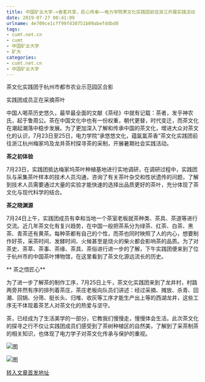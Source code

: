 ```yaml
---
title: 中国矿业大学->香茗共享，匠心传承——电力学院茶文化实践团前往浙江开展实践活动 | cumt.net.cn
date: 2019-07-27 00:41:09
urlname: 4e709ce1cff99f430751b09abefddbd0
tags: 
- cumt.net.cn
- cumt
- 中国矿业大学
- 矿大
categories:
- cumt.net.cn
- 中国矿业大学
---
```



茶文化实践团于杭州市都市农业示范园区合影

实践团成员正在采摘茶叶

中国人喝茶历史悠久，最早最全面的文献《茶经》中就有记载：茶者，发乎神农氏，起于鲁周公。茶在中国文化中也有一份权重，朝代更替，时代变迁，而茶文化在潮起潮落中稳步发展。为了更加深入了解和传承中国的茶文化，增进大众对茶文化的认识，7月23日至25日，电力学院“承悠悠文化，蕴氤氲茶香”茶文化实践团前往浙江杭州梅家坞及龙井茶村探寻茶的采制，开展暑期社会实践活动。

**茶之初体验**

7月23日，实践团抵达梅家坞茶叶种植基地进行实地调研，在调研过程中，实践团队与采集茶叶样本的技术人员沟通，咨询了有关茶叶杂交和性状遗传的问题，了解到技术人员需要通过大量的实验才能快速的选择出品质更好的茶叶，充分体现了茶文化与现代科学的结合。

**茶之晓渊源**

7月24日上午，实践团成员有幸和当地一个茶室老板就茶种类、茶具、茶道等进行交流。近几年茶文化有复兴趋势，在中国一般把茶系分为绿茶、红茶、白茶、黑茶、青茶还有黄茶。每种茶都有自己的个性，而茶也同时映照了人的内心，想要制作好茶，采茶时间、发酵时间、火候甚至是烧火的柴火都会影响茶的品质。为了对茶史、茶萃、茶事、茶缘、茶具、茶俗进行进一步的了解，下午实践团便来到了位于杭州市的中国茶叶博物馆，在这里看到了茶文化源远流长的历史。

** 茶之悟匠心**

为了进一步了解茶的制作工序，7月25日上午，茶文化实践团来到了龙井村，村路两旁井然有序的排列着茶庄，茶庄老板向队员们讲述：经过采摘、摊放、杀青、回潮、回锅、分筛、挺长头、归堆、收灰等工序才能生产出上等的西湖龙井，这些工序无不体现着茶艺人对茶文化的热爱与坚守。

茶，已经成为了生活美学的一部分，它教我们慢慢走，慢慢体会生活。此次茶文化的探寻之行不仅让实践团成员们感受到了茶树种植区的自然美，了解到了采茶制茶的相关知识，也体现了电力学子对茶文化传承与保护的重视。



![图](http://xwzx.cumt.edu.cn/_upload/article/images/6c/bc/9b0ee97f4971a8df38b6c8d2174b/55c37e03-6f85-4b61-a2a4-97e63372ce16.jpg)

![图](http://xwzx.cumt.edu.cn/_upload/article/images/6c/bc/9b0ee97f4971a8df38b6c8d2174b/14802f0b-46e3-49f8-bd06-e2fd956a72da.jpg)

[转入文章首发地址](http://xwzx.cumt.edu.cn/25/f9/c523a534009/page.htm)